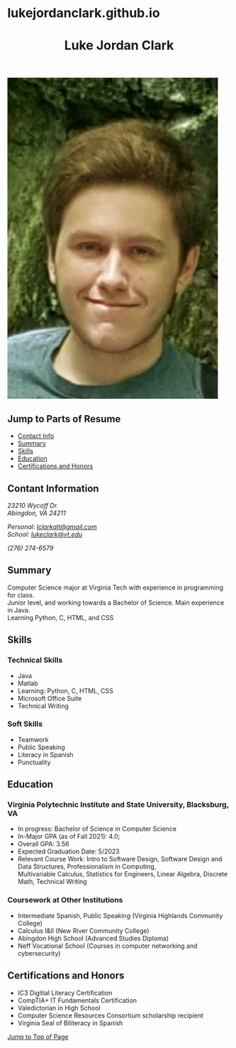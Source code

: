 # lukejordanclark.github.io
<html lang="en">
	<head>
 		<meta charset="utf-8">
 		<link rel="stylesheet" type="text/css" href="css/resumestyle.css">
	</head>
	<body>
		<div class="banner">
			<div  class="banner-divisions">
				<header>
					<h1 id="title">Luke Jordan Clark</h1>
				</header>
				<img src="images/photoForResumeLukeClark.jpeg" alt="photo-of-myself">
			</div>
			<div id="parts-of-resume" class="banner-divisions">
				<h2 class="navigation">Jump to Parts of Resume</h2>
				<nav>
					<ul>
						<li><a href="#contact-info">Contact Info</a></li>
						<li><a href="#summary">Summary</a></li>
						<li><a href="#skills">Skills</a></li>
						<li><a href="#education">Education</a></li>
						<li><a href=#honors-and-certifications>Certifications and Honors</a></li>
					</ul>
				</nav>
			</div>
		</div>
		<div class="body-of-resume">
			<section id="contact-info" class="resume-section">
				<h2 class="section-header">Contant Information</h2>
				<address class="address">
					<p class="address">
						<span class="street">23210 Wycoff Dr.<br></span>
						<span class="city">Abingdon, VA 24211</span>
					</p>
				</address>
				<address class="email">
					Personal: <a href="mailto:lclarkalt@gmail.com">lclarkalt@gmail.com</a>
				</address>
				<address class="email">
					School: <a href="mailto:lukeclark@vt.edu">lukeclark@vt.edu</a>
				</address>
				<address class="phone-number">
					<p id="cellphone-number">(276) 274-6579</p>
				</address>				
			</section>
			<section id="summary" class="resume-section">
				<h2 class="section-header">Summary</h2>
				<p>Computer Science major at Virginia Tech with experience in programming for class.<br>Junior level, and working towards a Bachelor of Science. Main experience in Java.<br> Learning Python, C, HTML, and CSS</p>
			</section>
			<section id="skills" class="resume-section">
				<h2 class="section-header">Skills</h2>
				<div id="technical-skills" class="list-divisions">
					<h3 class="section-subheader">Technical Skills</h3>
					<ul>
						<li>Java</li>			
						<li>Matlab</li>
						<li>Learning: Python, C, HTML, CSS</li>
						<li>Microsoft Office Suite</li>
						<li>Technical Writing</li>
					</ul>
				</div>
				<div id="soft-skills" class="list-divisions">
					<h3 class="section-subheader">Soft Skills</h3>
					<ul>
						<li>Teamwork</li>
						<li>Public Speaking</li>
						<li>Literacy in Spanish</li>
						<li>Punctuality</li>
					</ul>
				</div>
			</section>
			<section id="education" class="resume-section">
				<h2 class="section-header">Education</h2>
					<div id="vt-education" class="list-divisions">
						<h3 class="section-subheader">Virginia Polytechnic Institute and State University, Blacksburg, VA</h3>
						<ul id="vt">
							<li>In progress: Bachelor of Science in Computer Science</li>
							<li id="in-major-gpa" class="gpa">In-Major GPA (as of Fall 2021): 4.0;</li>
							<li id="overall-gpa" class="gpa">Overall GPA: 3.56</li>
							<li>Expected Graduation Date: 5/2023</li>
							<li>Relevant Course Work: Intro to Software Design, Software Design and Data Structures, Professionalism in Computing,<br>Multivariable Calculus, Statistics for Engineers, Linear Algebra, Discrete Math, Technical Writing</li>
						</ul>
					</div>
					<div id="other-institutions" class="list-divisions">
						<h3 class="section-subheader">Coursework at Other Institutions</h3>
						<ul>
							<li>Intermediate Spanish, Public Speaking (Virginia Highlands Community College)</li>
							<li>Calculus I&II (New River Community College)</li>
							<li id="high-school">Abingdon High School (Advanced Studies Diploma)</li>
							<li id="vocational-school">Neff Vocational School (Courses in computer networking and cybersecurity)</li>
						</ul>
					</div>
			</section>
			<section id="honors-and-certifications" class="resume-section">
				<h2 class="section-header">Certifications and Honors</h2>
				<ul>
					<li class="certifications">IC3 Digitial Literacy Certification</li>
					<li class="certifications">CompTIA+ IT Fundamentals Certification</li>
					<li class="honors">Valedictorian in High School</li>
					<li class="honors">Computer Science Resources Consortium scholarship recipient</li>
					<li class="certifications">Virginia Seal of Biliteracy in Spanish</li>
				</ul>
			</section>			
		</div>
		<a href="#contact-info">Jump to Top of Page</a>
	</body>
</html>
